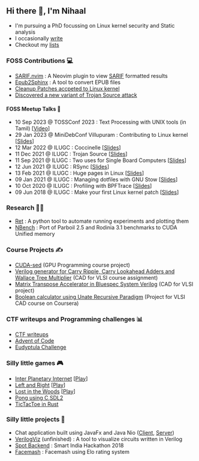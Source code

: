 ## Hi there 👋, I'm Nihaal

- I'm pursuing a PhD focussing on Linux kernel security and Static analysis
- I occasionally [write](https://nihaal.me)
- Checkout my [lists](https://github.com/nifey?tab=stars)

### FOSS Contributions 💻
- [SARIF.nvim](https://github.com/nifey/sarif.nvim) : A Neovim plugin to view [SARIF](https://sarifweb.azurewebsites.net/) formatted results
- [Epub2Sphinx](https://github.com/nifey/epub2sphinx) : A tool to convert EPUB files 
- [Cleanup Patches accpeted to Linux kernel](https://git.kernel.org/pub/scm/linux/kernel/git/torvalds/linux.git/log/?qt=author&q=abdun+Nihaal)
- [Discovered a new variant of Trojan Source attack](https://github.com/nickboucher/trojan-source/pull/21)

#### FOSS Meetup Talks 🎤

- 10 Sep 2023 @ TOSSConf 2023 : Text Processing with UNIX tools (in Tamil) [[Video](https://www.youtube.com/watch?v=70yJ3pyqtps)]
- 29 Jan 2023 @ MiniDebConf Villupuram : Contributing to Linux kernel [[Slides](https://nihaal.me/reveal.js/presentations/ilugc/contributing_to_linux_kernel_minidebconf.pdf)]
- 12 Mar 2022 @ ILUGC : Coccinelle [[Slides](https://nihaal.me/reveal.js/presentations/ilugc/coccinelle)]
- 11 Dec 2021 @ ILUGC : Trojan Source [[Slides](https://nihaal.me/reveal.js/presentations/ilugc/trojan_source)]
- 11 Sep 2021 @ ILUGC : Two uses for Single Board Computers [[Slides](https://nihaal.me/reveal.js/presentations/ilugc/znc_pihole)]
- 12 Jun 2021 @ ILUGC : RSync [[Slides](https://nihaal.me/reveal.js/presentations/ilugc/rsync)]
- 13 Feb 2021 @ ILUGC : Huge pages in Linux [[Slides](https://nihaal.me/reveal.js/presentations/thp/)]
- 09 Jan 2021 @ ILUGC : Managing dotfiles with GNU Stow [[Slides](https://nihaal.me/reveal.js/presentations/stow/)]
- 10 Oct 2020 @ ILUGC : Profiling with BPFTrace [[Slides](https://nihaal.me/reveal.js/presentations/bpftrace/)]
- 09 Jun 2018 @ ILUGC : Make your first Linux kernel patch [[Slides](https://nihaal.me/reveal.js/presentations/kernelpatch/)]

### Research 👨‍🎓
- [Ret](https://github.com/nifey/ret) : A python tool to automate running experiments and plotting them
- [NBench](https://github.com/nifey/nbench) : Port of Parboil 2.5 and Rodinia 3.1 benchmarks to CUDA Unified memory 

### Course Projects ✍️
- [CUDA-sed](https://github.com/nifey/CUDA-sed) (GPU Programming course project)
- [Verilog generator for Carry Ripple, Carry Lookahead Adders and Wallace Tree Multiplier](https://github.com/nifey/cad_for_vlsi) (CAD for VLSI course assignment)
- [Matrix Transpose Accelerator in Bluespec System Verilog](https://github.com/nifey/bluespec_project) (CAD for VLSI project)
- [Boolean calculator using Unate Recursive Paradigm](https://github.com/nifey/urp) (Project for VLSI CAD course on Coursera)

### CTF writeups and Programming challenges 📊
- [CTF writeups](https://github.com/nifey/ctf)
- [Advent of Code](https://github.com/nifey/advent_of_code)
- [Eudyptula Challenge](https://github.com/nifey/eudyptula)

### Silly little games 🎮
- [Inter Planetary Internet](https://github.com/nifey/ipi) [[Play](https://js13kgames.com/2020/games/inter-planetary-internet)]
- [Left and Right](https://github.com/nifey/leftandright) [[Play](https://js13kgames.com/games/left-and-right)]
- [Lost in the Woods](https://github.com/nifey/lost-in-the-woods) [[Play](https://js13kgames.com/games/lost-in-the-woods)]
- [Pong using C,SDL2](https://github.com/nifey/pong) 
- [TicTacToe in Rust](https://github.com/nifey/tictactoe)

### Silly little projects 🧭
- Chat application built using JavaFx and Java Nio ([Client](https://github.com/nifey/ChatApplication-Client), [Server](https://github.com/nifey/ChatApplication-Server))
- [VerilogViz](https://github.com/nifey/VerilogViz) (unfinished) : A tool to visualize circuits written in Verilog
- [Spot Backend](https://github.com/nifey/Spot_Backend) : Smart India Hackathon 2018
- [Facemash](https://github.com/nifey/Facemash) : Facemash using Elo rating system
